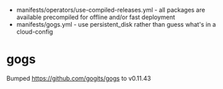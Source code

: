 * manifests/operators/use-compiled-releases.yml - all packages are available precompiled for offline and/or fast deployment
* manifests/gogs.yml - use persistent_disk rather than guess what's in a cloud-config

# gogs
Bumped https://github.com/gogits/gogs to v0.11.43
